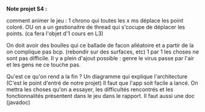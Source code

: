 **Note projet S4 :**

comment animer le jeu :
1 chrono qui toutes les x ms déplace les point coloré.
OU on a un gestionaitre de thread qui s'cocupe de déplacer les points.
(ca fera l'objet d'1 cours en L3)

On doit avoir des boulles qui ce ballade de facon alléatoire et a partir de la on complique pas bcp. (rebondir sur des surfaces, etc)
1 par 1 les choses ne sont pas difficile.
Il y a plein d'ajout possible : genre le virus passe par l'air et les gens ne ce touche pas.

Qu'est ce qu'on rend a la fin ?
Un diagramme qui explique l'architecture (C'est le point d'entré de notre projet)
Il faut que l'app soit facile a lancé.
On mettra les choses qu'on a essayer, les difficultés rencontrés et les fonctionnalités présentent dans le jeu dans le rapport.
Il faut aussi une doc (javadoc)
